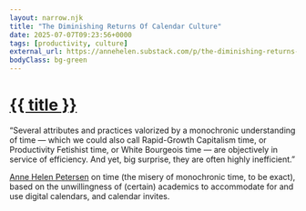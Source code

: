 ```yaml
---
layout: narrow.njk
title: "The Diminishing Returns Of Calendar Culture"
date: 2025-07-07T09:23:56+0000
tags: [productivity, culture]
external_url: https://annehelen.substack.com/p/the-diminishing-returns-of-calendar?ref=daniel.pizza
bodyClass: bg-green
---
```


<h1><a href="{{ external_url }}">{{ title }}</a></h1>

“Several attributes and practices valorized by a monochronic understanding of time — which we could also call Rapid-Growth Capitalism time, or Productivity Fetishist time, or White Bourgeois time — are objectively in service of efficiency. And yet, big surprise, they are often highly inefficient.”

[Anne Helen Petersen](https://annehelen.substack.com/?ref=daniel.pizza "Anne Helen Petersen's Culture Study newsletter") on time (the misery of monochronic time, to be exact), based on the unwillingness of (certain) academics to accommodate for and use digital calendars, and calendar invites.

